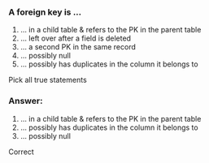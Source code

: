 ### A foreign key is ...

1. ... in a child table & refers to the PK in the parent table
1. ... left over after a field is deleted
1. ... a second PK in the same record
1. ... possibly null
1. ... possibly has duplicates in the column it belongs to

Pick all true statements

### Answer:

1. ... in a child table & refers to the PK in the parent table
1. ... possibly has duplicates in the column it belongs to
1. ... possibly null

Correct

